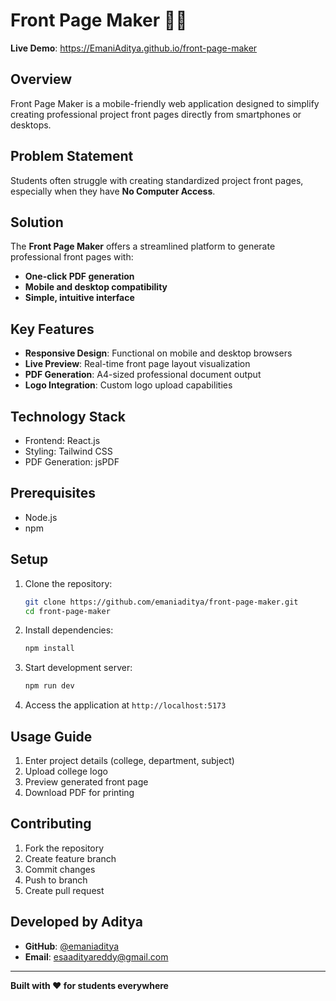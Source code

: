 # Front Page Maker 🎨📄

**Live Demo**: https://EmaniAditya.github.io/front-page-maker

## Overview

Front Page Maker is a mobile-friendly web application designed to simplify creating professional project front pages directly from smartphones or desktops.

## Problem Statement

Students often struggle with creating standardized project front pages, especially when they have **No Computer Access**.

## Solution

The **Front Page Maker** offers a streamlined platform to generate professional front pages with:

- **One-click PDF generation**
- **Mobile and desktop compatibility**
- **Simple, intuitive interface**

## Key Features

- **Responsive Design**: Functional on mobile and desktop browsers
- **Live Preview**: Real-time front page layout visualization
- **PDF Generation**: A4-sized professional document output
- **Logo Integration**: Custom logo upload capabilities

## Technology Stack

- Frontend: React.js
- Styling: Tailwind CSS
- PDF Generation: jsPDF

## Prerequisites

- Node.js
- npm

## Setup

1. Clone the repository:

   ```bash
   git clone https://github.com/emaniaditya/front-page-maker.git
   cd front-page-maker
   ```

2. Install dependencies:

   ```bash
   npm install
   ```

3. Start development server:

   ```bash
   npm run dev
   ```

4. Access the application at `http://localhost:5173`

## Usage Guide

1. Enter project details (college, department, subject)
2. Upload college logo
3. Preview generated front page
4. Download PDF for printing

## Contributing

1. Fork the repository
2. Create feature branch
3. Commit changes
4. Push to branch
5. Create pull request

## Developed by Aditya

- **GitHub**: [@emaniaditya](https://github.com/emaniaditya)
- **Email**: esaadityareddy@gmail.com

---

**Built with ❤️ for students everywhere**
